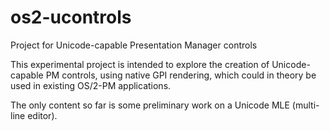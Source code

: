 # os2-ucontrols
Project for Unicode-capable Presentation Manager controls

This experimental project is intended to explore the creation of Unicode-capable PM controls, using native GPI rendering, which could in theory be used in existing OS/2-PM applications.

The only content so far is some preliminary work on a Unicode MLE (multi-line editor).
